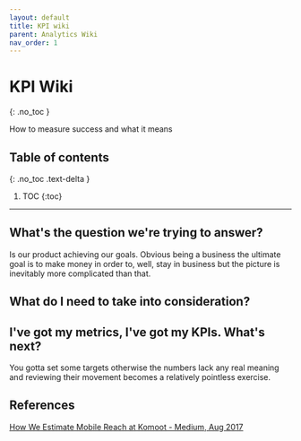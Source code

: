 ```yaml
---
layout: default
title: KPI wiki
parent: Analytics Wiki
nav_order: 1
---
```


# KPI Wiki
{: .no_toc }


How to measure success and what it means
## Table of contents
{: .no_toc .text-delta }

1. TOC
{:toc}

---

## What's the question we're trying to answer?

Is our product achieving our goals. Obvious being a business the ultimate goal is to make money in order to, well, stay in business but the picture is inevitably more complicated than that.


## What do I need to take into consideration?

## I've got my metrics, I've got my KPIs. What's next?

You gotta set some targets otherwise the numbers lack any real meaning and reviewing their movement becomes a relatively pointless exercise.

## References

[How We Estimate Mobile Reach at Komoot - Medium, Aug 2017](https://medium.com/komoot/how-we-estimate-mobile-reach-at-komoot-ad29957f25f5)